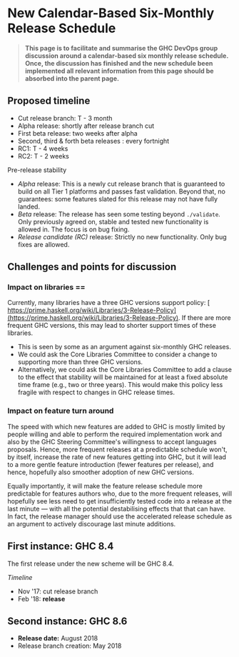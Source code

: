 # New Calendar-Based Six-Monthly Release Schedule

> **This page is to facilitate and summarise the GHC DevOps group discussion around a calendar-based six monthly release schedule. Once, the discussion has finished and the new schedule been implemented all relevant information from this page should be absorbed into the parent page.**

## Proposed timeline

- Cut release branch: T - 3 month
- Alpha release: shortly after release branch cut
- First beta release: two weeks after alpha
- Second, third & forth beta releases : every fortnight
- RC1: T - 4 weeks
- RC2: T - 2 weeks


Pre-release stability

- *Alpha* release: This is a newly cut release branch that is guaranteed to build on all Tier 1 platforms and passes fast validation. Beyond that, no guarantees: some features slated for this release may not have fully landed.
- *Beta* release: The release has seen some testing beyond `./validate`. Only previously agreed on, stable and tested new functionality is allowed in. The focus is on bug fixing.
- *Release candidate (RC)* release: Strictly no new functionality. Only bug fixes are allowed.

## Challenges and points for discussion

### Impact on libraries ==


Currently, many libraries have a three GHC versions support policy: [ https://prime.haskell.org/wiki/Libraries/3-Release-Policy](https://prime.haskell.org/wiki/Libraries/3-Release-Policy). If there are more frequent GHC versions, this may lead to shorter support times of these libraries.

- This is seen by some as an argument against six-monthly GHC releases.
- We could ask the Core Libraries Committee to consider a change to supporting more than three GHC versions.
- Alternatively, we could ask the Core Libraries Committee to add a clause to the effect that stability will be maintained for at least a fixed absolute time frame (e.g., two or three years). This would make this policy less fragile with respect to changes in GHC release times.

### Impact on feature turn around


The speed with which new features are added to GHC is mostly limited by people willing and able to perform the required implementation work and also by the GHC Steering Committee's willingness to accept languages proposals. Hence, more frequent releases at a predictable schedule won't, by itself, increase the rate of new features getting into GHC, but it will lead to a more gentle feature introduction (fewer features per release), and hence, hopefully also smoother adoption of new GHC versions.


Equally importantly, it will make the feature release schedule more predictable for features authors who, due to the more frequent releases, will hopefully see less need to get insufficiently tested code into a release at the last minute — with all the potential destabilising effects that that can have. In fact, the release manager should use the accelerated release schedule as an argument to actively discourage last minute additions.

## First instance: GHC 8.4


The first release under the new scheme will be GHC 8.4.

*Timeline*

- Nov '17: cut release branch
- Feb '18: **release**

## Second instance: GHC 8.6

- **Release date:** August 2018
- Release branch creation: May 2018
